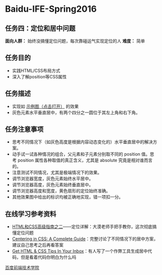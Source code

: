 ﻿# Baidu-IFE-Spring2016
任务四：定位和居中问题
------------
**面向人群：**
始终没搞懂定位问题，每次靠碰运气实现定位的人
**难度：**
简单

任务目的
---------
* 实践HTML/CSS布局方式
* 深入了解position等CSS属性

任务描述
--------
* 实现如 [示例图（点击打开）](http://7xrp04.com1.z0.glb.clouddn.com/task_1_4_1.png) 的效果
* 灰色元素水平垂直居中，有两个四分之一圆位于其左上角和右下角。

任务注意事项
----------
* 思考不同情况下（如灰色高度是根据内容动态变化的）水平垂直居中的解决方案。
* 动手试一试各种情况的组合，父元素和子元素分别取不同的 position 值。思考 position 属性各种取值的真正含义，尤其是 absolute 究竟是相对谁而言的。
* 注意测试不同情况，尤其是极端情况下的效果。
* 调节浏览器宽度，灰色元素始终水平居中。
* 调节浏览器高度，灰色元素始终垂直居中。
* 调节浏览器高度和宽度，黄色扇形的定位始终准确。
* 其他效果图中给出的标识均被正确地实现，错一项扣一分。

在线学习参考资料
------------
* [HTML和CSS高级指南之二](http://www.w3cplus.com/css/advanced-html-css-lesson2-detailed-css-positioning.html)——定位详解：大漠老师手把手教你，这次彻底搞懂定位问题
* [Centering in CSS: A Complete Guide](http://www.w3cplus.com/css/advanced-html-css-lesson2-detailed-css-positioning.html)：完整讨论了不同情况下的居中方案，建议自己思考之后再看答案
* [Get HTML & CSS Tips In Your Inbox](http://www.w3cplus.com/css/advanced-html-css-lesson2-detailed-css-positioning.html)：有人写了一个作弊工具生成居中代码，但是看着代码你明白为什么吗

[百度前端技术学院](http://ife.baidu.com/task/detail?taskId=4)


